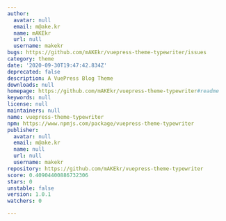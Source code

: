 ```yaml
---
author:
  avatar: null
  email: m@ake.kr
  name: mAKEkr
  url: null
  username: makekr
bugs: https://github.com/mAKEkr/vuepress-theme-typewriter/issues
category: theme
date: '2020-09-30T19:47:42.834Z'
deprecated: false
description: A VuePress Blog Theme
downloads: null
homepage: https://github.com/mAKEkr/vuepress-theme-typewriter#readme
keywords: null
license: null
maintainers: null
name: vuepress-theme-typewriter
npm: https://www.npmjs.com/package/vuepress-theme-typewriter
publisher:
  avatar: null
  email: m@ake.kr
  name: null
  url: null
  username: makekr
repository: https://github.com/mAKEkr/vuepress-theme-typewriter
score: 0.40904400886732306
stars: 0
unstable: false
version: 1.0.1
watchers: 0

---
```


